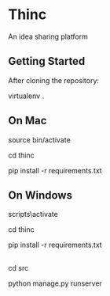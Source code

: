 # Thinc

An idea sharing platform

## Getting Started

After cloning the repository:

virtualenv .

## On Mac
source bin/activate

cd thinc

pip install -r requirements.txt

## On Windows
scripts\activate

cd thinc

pip install -r requirements.txt

##
cd src 

python manage.py runserver
